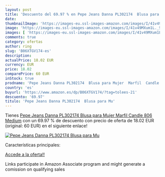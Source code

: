 ```yaml
---
layout: post
title: 'Descuento del 69.97 % en Pepe Jeans Danna PL302174  Blusa para Mu'
date: 
thumbnailImage: 'https://images-eu.ssl-images-amazon.com/images/I/41v49MXum1L._SL200_.jpg'
image: 'https://images-eu.ssl-images-amazon.com/images/I/41v49MXum1L._SL200_.jpg'
images: [ 'https://images-eu.ssl-images-amazon.com/images/I/41v49MXum1L._SL200_.jpg' ]
comments: true
category: ofertas
author: ring
slug: 'B06XTGV174-es'
description:
actualPrice: 18.02 EUR
currency: EUR
price: 18.02
comparePrice: 60 EUR
inStock: true
prodname: 'Pepe Jeans Danna PL302174  Blusa para Mujer  Marfil  Candle 806  Medium'
country: 'es'
buyurl: 'https://www.amazon.es/dp/B06XTGV174/?tag=tolees-21'
descuento: '69.97'
titulo: 'Pepe Jeans Danna PL302174  Blusa para Mu'
---
```


Tienes [Pepe Jeans Danna PL302174  Blusa para Mujer  Marfil  Candle 806  Medium](https://www.amazon.es/dp/B06XTGV174/?tag=tolees-21) con un 69.97 % de descuento con precio de oferta de 18.02 EUR (original: 60 EUR) en el siguiente enlace!

[![Pepe Jeans Danna PL302174  Blusa para Mu](https://images-eu.ssl-images-amazon.com/images/I/41v49MXum1L._SL200_.jpg)](https://www.amazon.es/dp/B06XTGV174/?tag=tolees-21)

Características principales:


[Accede a la oferta!!](https://www.amazon.es/dp/B06XTGV174/?tag=tolees-21)

Links participate in Amazon Associate program and might generate a comission on qualifying sales


